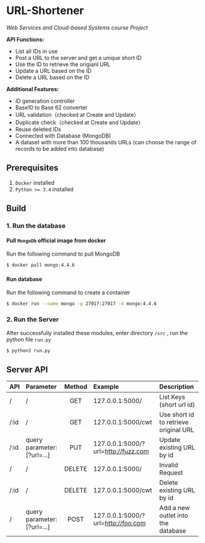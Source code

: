 # URL-Shortener

*Web Services and Cloud-based Systems course Project*

**API Functions:** 
- List all IDs in use 
- Post a URL to the server and get a unique short ID
- Use the ID to retrieve the origianl URL
- Update a URL based on the ID
- Delete a URL based on the ID


**Additional Features:**
- ID generation controller
- Base10 to Base 62 converter
- URL validation（checked at Create and Update）
- Duplicate check（checked at Create and Update）
- Reuse deleted IDs 
- Connected with Database (MongoDB)
- A dataset with more than 100 thousands URLs (can choose the range of records to be added into database)

## Prerequisites

1. `Docker`  installed
2. `Python >= 3.4`  installed

## Build

### 1. Run the database

#### Pull `MongoDb` official image from docker

Run the following command to pull MongoDB

```bash
$ docker pull mongo:4.4.6
```

#### Run database

Run the following command to create a container

```bash
$ docker run --name mongo -p 27017:27017 -d mongo:4.4.6
```

### 2. Run the Server

After successfully installed these modules, enter  directory `/src` , run the python file `run.py`

```bash
$ python3 run.py
```

## Server API
| API | Parameter | Method | Example| Description |
| :--- | :---- | :---: |:---|:---|
| / |/ |  GET   | 127.0.0.1:5000/ | List Keys (short url id)|
/:id |/ |GET|127.0.0.1:5000/cwt|Use short id to retrieve original URL|
/:id|query parameter: [?url=...]|PUT|127.0.0.1:5000/?url=http://fuzz.com| Update existing URL by id|
/ | /| DELETE| 127.0.0.1:5000/ | Invalid Request| 
/:id |/| DELETE | 127.0.0.1:5000/cwt| Delete existing URL by id|
/ |query parameter: [?url=...] | POST  | 127.0.0.1:5000/?url=http://foo.com |Add a new outlet into the database|

